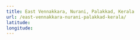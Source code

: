 ```yaml
---
title: East Vennakkara, Nurani, Palakkad, Kerala
url: /east-vennakkara-nurani-palakkad-kerala/
latitude: 
longitude: 
---
```

